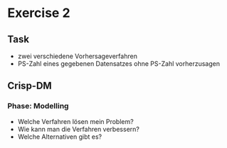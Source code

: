 # Exercise 2

## Task
- zwei verschiedene Vorhersageverfahren
- PS-Zahl eines gegebenen Datensatzes ohne PS-Zahl vorherzusagen


## Crisp-DM

### Phase: Modelling
- Welche Verfahren lösen mein Problem?
- Wie kann man die Verfahren verbessern?
- Welche Alternativen gibt es?

